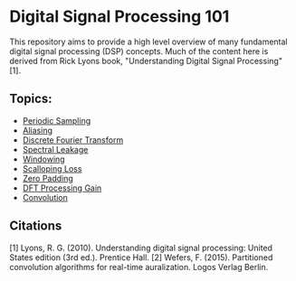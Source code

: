 # Digital Signal Processing 101
This repository aims to provide a high level overview of many fundamental digital signal processing (DSP) concepts. Much of the content here is derived from Rick Lyons book, "Understanding Digital Signal Processing" [1].

## Topics:
* [Periodic Sampling](periodic_sampling.ipynb)
* [Aliasing](aliasing.ipynb)
* [Discrete Fourier Transform](dft.ipynb)
* [Spectral Leakage](spectral_leakage.ipynb)
* [Windowing](windowing.ipynb)
* [Scalloping Loss](scalloping_loss.ipynb)
* [Zero Padding](zero_padding.ipynb)
* [DFT Processing Gain](dft_processing_gain.ipynb)
* [Convolution](convolution.ipynb)

## Citations
[1] Lyons, R. G. (2010). Understanding digital signal processing: United States edition (3rd ed.). Prentice Hall.
[2] Wefers, F. (2015). Partitioned convolution algorithms for real-time auralization. Logos Verlag Berlin.